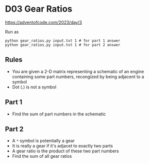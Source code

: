 D03 Gear Ratios
==================

https://adventofcode.com/2023/day/3

Run as

    python gear_ratios.py input.txt 1 # for part 1 answer
    python gear_ratios.py input.txt 1 # for part 2 answer

Rules
-----

- You are given a 2-D matrix representing a schematic of an engine
  containing some part numbers, recongized by being adjacent to a
  symbol
- Dot (.) is not a symbol

Part 1
------

- Find the sum of part numbers in the schematic

Part 2
------

- A `*` symbol is potentially a gear
- It is really a gear if it's adjacet to exactly two parts
- A gear ratio is the product of these two part numbers
- Find the sum of all gear ratios
